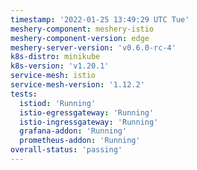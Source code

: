 ```yaml
---
timestamp: '2022-01-25 13:49:29 UTC Tue'
meshery-component: meshery-istio
meshery-component-version: edge
meshery-server-version: 'v0.6.0-rc-4'
k8s-distro: minikube
k8s-version: 'v1.20.1'
service-mesh: istio
service-mesh-version: '1.12.2'
tests:
  istiod: 'Running'
  istio-egressgateway: 'Running'
  istio-ingressgateway: 'Running'
  grafana-addon: 'Running'
  prometheus-addon: 'Running'
overall-status: 'passing'
---
```

